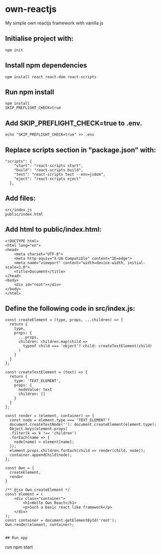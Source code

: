 # own-reactjs
My simple own reactjs framework with vanilla js

## Initialise project with:
```
npm init

```

## Install npm dependencies
```
npm install react react-dom react-scripts

```

## Run npm install
```
npm install
SKIP_PREFLIGHT_CHECK=true
```

## Add SKIP_PREFLIGHT_CHECK=true to .env.
```
echo "SKIP_PREFLIGHT_CHECK=true" >> .env
```

## Replace scripts section in "package.json" with:
```
"scripts": {
    "start": "react-scripts start",
    "build": "react-scripts build",
    "test": "react-scripts test --env=jsdom",
    "eject": "react-scripts eject"
  },

```

## Add files:
```
src/index.js
public/index.html

```

## Add html to public/index.html:
```
<!DOCTYPE html>
<html lang="en">
<head>
    <meta charset="UTF-8">
    <meta http-equiv="X-UA-Compatible" content="IE=edge">
    <meta name="viewport" content="width=device-width, initial-scale=1.0">
    <title>Document</title>
</head>
<body>
    <div id="root"></div>
</body>
</html>
```

## Define the following code in src/index.js:

```
const createElement = (type, props, ...children) => {
  return {
    type,
    props: {
      ...props,
      children: children.map(child =>
        typeof child === 'object'? child: createTextElement(child) 
      )
    }
  }
};

const createTextElement = (text) => {
  return {
    type: 'TEXT_ELEMENT',
    props: {
      nodeValue: text
      children: []
    }
  }
};

const render = (element, container) => {
  const node = element.type === 'TEXT_ELEMENT'?
  document.createTextNode(''): document.createElement(element.type);
  Object.keys(element.props)
  .filter(k => k !== 'children')
  .forEach(name => {
    node[name] = element[name];
  });
  element.props.children.forEach(child => render(child, node));
  container.appendChild(node);
};

const Own = {
  createElement,
  render
}

/** @jsx Own.createElement */
const element = (
    <div class="container">
        <h1>Hello Own React</h1>
        <p>Such a basic react like framework</p>
    </div>
);
const container = document.getElementById('root');
Own.render(element, container);


## Run app
```
run npm start
```






